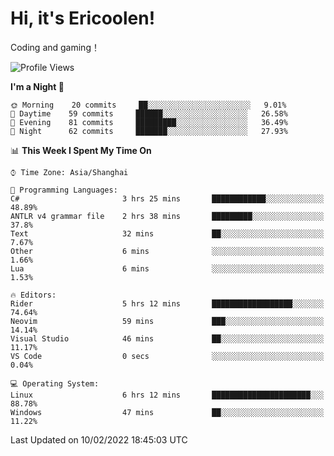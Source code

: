 # Hi, it's Ericoolen!
Coding and gaming！

<!--START_SECTION:waka-->
![Profile Views](http://img.shields.io/badge/Profile%20Views-0-blue)

**I'm a Night 🦉** 

```text
🌞 Morning    20 commits     ██░░░░░░░░░░░░░░░░░░░░░░░   9.01% 
🌆 Daytime    59 commits     ██████░░░░░░░░░░░░░░░░░░░   26.58% 
🌃 Evening    81 commits     █████████░░░░░░░░░░░░░░░░   36.49% 
🌙 Night      62 commits     ███████░░░░░░░░░░░░░░░░░░   27.93%

```


📊 **This Week I Spent My Time On** 

```text
⌚︎ Time Zone: Asia/Shanghai

💬 Programming Languages: 
C#                       3 hrs 25 mins       ████████████░░░░░░░░░░░░░   48.89% 
ANTLR v4 grammar file    2 hrs 38 mins       █████████░░░░░░░░░░░░░░░░   37.8% 
Text                     32 mins             ██░░░░░░░░░░░░░░░░░░░░░░░   7.67% 
Other                    6 mins              ░░░░░░░░░░░░░░░░░░░░░░░░░   1.66% 
Lua                      6 mins              ░░░░░░░░░░░░░░░░░░░░░░░░░   1.53%

🔥 Editors: 
Rider                    5 hrs 12 mins       ██████████████████░░░░░░░   74.64% 
Neovim                   59 mins             ███░░░░░░░░░░░░░░░░░░░░░░   14.14% 
Visual Studio            46 mins             ██░░░░░░░░░░░░░░░░░░░░░░░   11.17% 
VS Code                  0 secs              ░░░░░░░░░░░░░░░░░░░░░░░░░   0.04%

💻 Operating System: 
Linux                    6 hrs 12 mins       ██████████████████████░░░   88.78% 
Windows                  47 mins             ██░░░░░░░░░░░░░░░░░░░░░░░   11.22%

```


 Last Updated on 10/02/2022 18:45:03 UTC
<!--END_SECTION:waka-->

